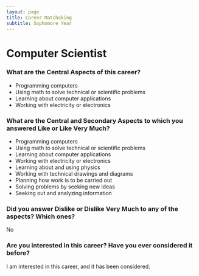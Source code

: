 ```yaml
---
layout: page
title: Career Matchaking
subtitle: Sophomore Year
---
```


# Computer Scientist

### What are the Central Aspects of this career? 
- Programming computers
- Using math to solve technical or scientific problems
- Learning about computer applications
- Working with electricity or electronics

### What are the Central and Secondary Aspects to which you answered Like or Like Very Much? 
- Programming computers
- Using math to solve technical or scientific problems
- Learning about computer applications
- Working with electricity or electronics
- Learning about and using physics
- Working with technical drawings and diagrams
- Planning how work is to be carried out
- Solving problems by seeking new ideas
- Seeking out and analyzing information

### Did you answer Dislike or Dislike Very Much to any of the aspects? Which ones? 
No

### Are you interested in this career?  Have you ever considered it before?
I am interested in this career, and it has been considered.

